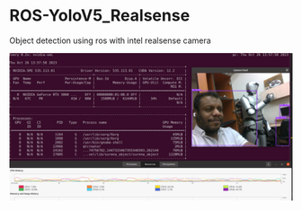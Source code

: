# ROS-YoloV5_Realsense
Object detection using ros with intel realsense camera




![alt text](https://github.com/amin-amani/ROS-YoloV5_Realsense/blob/main/doc/Screenshot.png)


